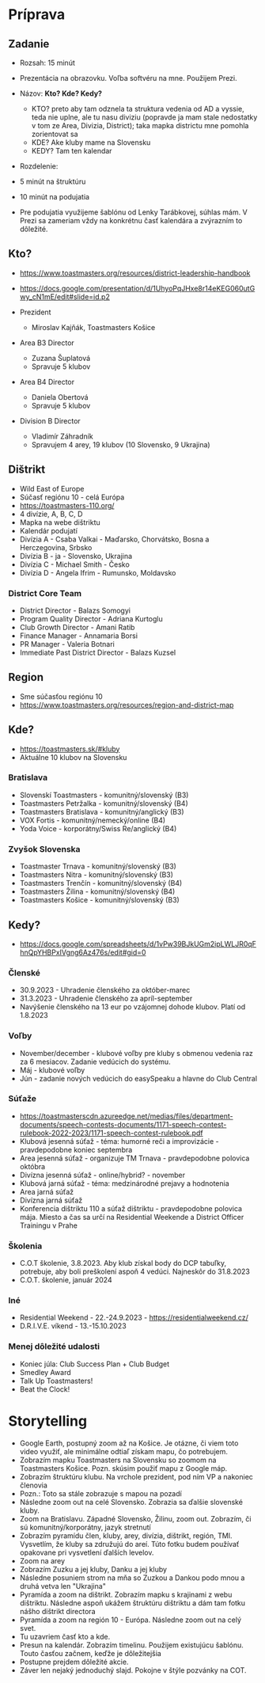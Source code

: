 # Príprava

## Zadanie
- Rozsah: 15 minút
- Prezentácia na obrazovku. Voľba softvéru na mne. Použijem Prezi.
- Názov: **Kto? Kde? Kedy?**
    - KTO? preto aby tam odznela ta struktura vedenia od AD a vyssie, teda nie uplne, ale tu nasu diviziu (popravde ja mam stale nedostatky v tom ze Area, Divizia, District); taka mapka districtu mne pomohla zorientovat sa 
    - KDE? Ake kluby mame na Slovensku 
    - KEDY? Tam ten kalendar

- Rozdelenie:
 - 5 minút na štruktúru
 - 10 minút na podujatia

- Pre podujatia využijeme šablónu od Lenky Tarábkovej, súhlas mám. V Prezi sa zameriam vždy na konkrétnu časť kalendára a zvýrazním to dôležité.

## Kto?
- https://www.toastmasters.org/resources/district-leadership-handbook
- https://docs.google.com/presentation/d/1UhyoPqJHxe8r14eKEG060utGwy_cN1mE/edit#slide=id.p2

- Prezident
    - Miroslav Kajňák, Toastmasters Košice
- Area B3 Director
    - Zuzana Šuplatová
    - Spravuje 5 klubov
- Area B4 Director
    - Daniela Obertová
    - Spravuje 5 klubov
- Division B Director
    - Vladimír Záhradník
    - Spravujem 4 arey, 19 klubov (10 Slovensko, 9 Ukrajina)

## Dištrikt
- Wild East of Europe
- Súčasť regiónu 10 - celá Európa
- https://toastmasters-110.org/
- 4 divízie, A, B, C, D
- Mapka na webe dištriktu
- Kalendár podujatí
- Divízia A - Csaba Valkai - Maďarsko, Chorvátsko, Bosna a Herczegovina, Srbsko
- Divízia B - ja - Slovensko, Ukrajina
- Divízia C - Michael Smith - Česko
- Divízia D - Angela Ifrim - Rumunsko, Moldavsko


### District Core Team
- District Director - Balazs Somogyi
- Program Quality Director - Adriana Kurtoglu
- Club Growth Director - Amani Ratib
- Finance Manager - Annamaria Borsi
- PR Manager - Valeria Botnari
- Immediate Past District Director - Balazs Kuzsel

## Region
- Sme súčasťou regiónu 10
- https://www.toastmasters.org/resources/region-and-district-map

## Kde?
- https://toastmasters.sk/#kluby
- Aktuálne 10 klubov na Slovensku

### Bratislava
- Slovenskí Toastmasters - komunitný/slovenský (B3)
- Toastmasters Petržalka - komunitný/slovenský (B4)
- Toastmasters Bratislava - komunitný/anglický (B3)
- VOX Fortis - komunitný/nemecký/online (B4)
- Yoda Voice - korporátny/Swiss Re/anglický (B4)

### Zvyšok Slovenska
- Toastmaster Trnava - komunitný/slovenský (B3)
- Toastmasters Nitra - komunitný/slovenský (B3)
- Toastmasters Trenčín - komunitný/slovenský (B4)
- Toastmasters Žilina - komunitný/slovenský (B4)
- Toastmasters Košice - komunitný/slovenský (B3)

## Kedy?
- https://docs.google.com/spreadsheets/d/1vPw39BJkUGm2ipLWLJR0qFhnQpYHBPxIVgng6Az476s/edit#gid=0

### Členské
- 30.9.2023 - Uhradenie členského za október-marec
- 31.3.2023 - Uhradenie členského za apríl-september
- Navýšenie členského na 13 eur po vzájomnej dohode klubov. Platí od 1.8.2023
### Voľby
- November/december - klubové voľby pre kluby s obmenou vedenia raz za 6 mesiacov. Zadanie vedúcich do systému.
- Máj - klubové voľby
- Jún - zadanie nových vedúcich do easySpeaku a hlavne do Club Central

### Súťaže
- https://toastmasterscdn.azureedge.net/medias/files/department-documents/speech-contests-documents/1171-speech-contest-rulebook-2022-2023/1171-speech-contest-rulebook.pdf
- Klubová jesenná súťaž - téma: humorné reči a improvizácie - pravdepodobne koniec septembra
- Area jesenná súťaž - organizuje TM Trnava - pravdepodobne polovica októbra
- Divízna jesenná súťaž - online/hybrid? - november
- Klubová jarná súťaž - téma: medzinárodné prejavy a hodnotenia
- Area jarná súťaž
- Divízna jarná súťaž
- Konferencia dištriktu 110 a súťaž dištriktu - pravdepodobne polovica mája. Miesto a čas sa určí na Residential Weekende a District Officer Trainingu v Prahe

### Školenia
- C.O.T školenie, 3.8.2023. Aby klub získal body do DCP tabuľky, potrebuje, aby boli preškolení aspoň 4 vedúci. Najneskôr do 31.8.2023
- C.O.T. školenie, január 2024

### Iné
- Residential Weekend - 22.-24.9.2023 - https://residentialweekend.cz/
- D.R.I.V.E. víkend - 13.-15.10.2023

### Menej dôležité udalosti
- Koniec júla: Club Success Plan + Club Budget
- Smedley Award
- Talk Up Toastmasters!
- Beat the Clock!

# Storytelling
- Google Earth, postupný zoom až na Košice. Je otázne, či viem toto video využiť, ale minimálne odtiaľ získam mapu, čo potrebujem.
- Zobrazím mapku Toastmasters na Slovensku so zoomom na Toastmasters Košice. Pozn. skúsim použiť mapu z Google máp.
- Zobrazím štruktúru klubu. Na vrchole prezident, pod ním VP a nakoniec členovia
- Pozn.: Toto sa stále zobrazuje s mapou na pozadí
- Následne zoom out na celé Slovensko. Zobrazia sa ďalšie slovenské kluby.
- Zoom na Bratislavu. Západné Slovensko, Žilinu, zoom out. Zobrazím, či sú komunitný/korporátny, jazyk stretnutí
- Zobrazím pyramídu člen, kluby, arey, divízia, dištrikt, región, TMI. Vysvetlím, že kluby sa združujú do areí. Túto fotku budem používať opakovane pri vysvetlení ďalších levelov.
- Zoom na arey
- Zobrazím Zuzku a jej kluby, Danku a jej kluby
- Následne posuniem strom na mňa so Zuzkou a Dankou podo mnou a druhá vetva len "Ukrajina"
- Pyramída a zoom na dištrikt. Zobrazím mapku s krajinami z webu dištriktu. Následne aspoň ukážem štruktúru dištriktu a dám tam fotku nášho dištrikt directora
- Pyramída a zoom na región 10 - Európa. Následne zoom out na celý svet.
- Tu uzavriem časť kto a kde.
- Presun na kalendár. Zobrazím timelinu. Použijem existujúcu šablónu. Touto časťou začnem, keďže je dôležitejšia
- Postupne prejdem dôležité akcie.
- Záver len nejaký jednoduchý slajd. Pokojne v štýle pozvánky na COT.